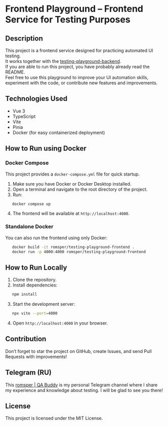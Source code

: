 # Frontend Playground – Frontend Service for Testing Purposes

## Description
This project is a frontend service designed for practicing automated UI testing.  
It works together with the [testing-playground-backend](https://github.com/romsper/testing-playground-backend).  
If you are able to run this project, you have probably already read the README.  
Feel free to use this playground to improve your UI automation skills, experiment with the code, or contribute new features and improvements.

## Technologies Used
- Vue 3
- TypeScript
- Vite
- Pinia
- Docker (for easy containerized deployment)

## How to Run using Docker

### Docker Compose
This project provides a `docker-compose.yml` file for quick startup.

1. Make sure you have Docker or Docker Desktop installed.
2. Open a terminal and navigate to the root directory of the project.
3. Run:
```sh
   docker compose up
```
4. The frontend will be available at `http://localhost:4000`.

### Standalone Docker
You can also run the frontend using only Docker:
```sh
   docker build -it romsper/testing-playground-frontend .
   docker run -p 4000:4000 romsper/testing-playground-frontend
```

## How to Run Locally
1. Clone the repository.
2. Install dependencies:
```sh
   npm install
```
3. Start the development server:
```sh
   npx vite --port=4000
```
4. Open `http://localhost:4000` in your browser.

## Contribution
Don’t forget to star the project on GitHub, create Issues, and send Pull Requests with improvements!

## Telegram (RU)
This [romsper | QA Buddy](https://t.me/qa_api_playground) is my personal Telegram channel where I share my experience and knowledge about testing. I will be glad to see you there!

## License
This project is licensed under the MIT License.